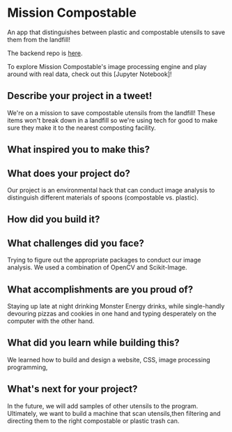 # Mission Compostable
An app that distinguishes between plastic and compostable utensils to save them from the landfill!

The backend repo is [here](https://github.com/jeanruggiero/mission-compostable-django).

To explore Mission Compostable's image processing engine and play around with real data, check out this [Jupyter Notebook]!


## Describe your project in a tweet!
We're on a mission to save compostable utensils from the landfill! These items won't break down in a landfill so we're using tech for good to make sure they make it to the nearest composting facility.

## What inspired you to make this?

## What does your project do?
Our project is an environmental hack that can conduct image analysis to distinguish different materials of spoons (compostable vs. plastic). 

## How did you build it?

## What challenges did you face?
Trying to figure out the appropriate packages to conduct our image analysis. We used a combination of OpenCV and Scikit-Image. 

## What accomplishments are you proud of?
Staying up late at night drinking Monster Energy drinks, while single-handly devouring pizzas and cookies in one hand and typing desperately on the computer with the other hand. 

## What did you learn while building this?
We learned how to build and design a website, CSS, image processing programming, 
## What's next for your project?
In the future, we will add samples of other utensils to the program. Ultimately, we want to build a machine that scan utensils,then filtering and directing them to the right compostable or plastic trash can. 
